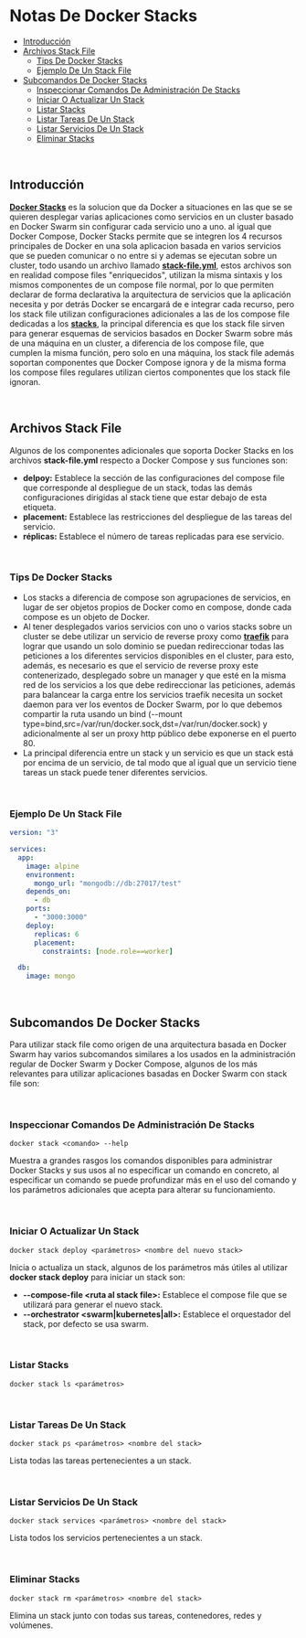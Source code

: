 # Notas De Docker Stacks

- [Introducción](#introducción)
- [Archivos Stack File](#archivos-stack-file)
  - [Tips De Docker Stacks](#tips-de-docker-stacks)
  - [Ejemplo De Un Stack File](#ejemplo-de-un-stack-file)
- [Subcomandos De Docker Stacks](#subcomandos-de-docker-stacks)
  - [Inspeccionar Comandos De Administración De Stacks](#inspeccionar-comandos-de-administración-de-stacks)
  - [Iniciar O Actualizar Un Stack](#iniciar-o-actualizar-un-stack)
  - [Listar Stacks](#listar-stacks)
  - [Listar Tareas De Un Stack](#listar-tareas-de-un-stack)
  - [Listar Servicios De Un Stack](#listar-servicios-de-un-stack)
  - [Eliminar Stacks](#eliminar-stacks)

<br>

## Introducción

[**Docker Stacks**](https://docs.docker.com/engine/reference/commandline/stack/) es la solucion que da Docker a situaciones en las que se se quieren desplegar varias aplicaciones como servicios en un cluster basado en Docker Swarm sin configurar cada servicio uno a uno. al igual que Docker Compose, Docker Stacks permite que se integren los 4 recursos principales de Docker en una sola aplicacion basada en varios servicios que se pueden comunicar o no entre si y ademas se ejecutan sobre un cluster, todo usando un archivo llamado [**stack-file.yml**](https://docs.docker.com/compose/compose-file/), estos archivos son en realidad compose files "enriquecidos", utilizan la misma sintaxis y los mismos componentes de un compose file normal, por lo que permiten declarar de forma declarativa la arquitectura de servicios que la aplicación necesita y por detrás Docker se encargará de e integrar cada recurso, pero los stack file utilizan configuraciones adicionales a las de los compose file dedicadas a los [**stacks**](https://docs.docker.com/compose/compose-file/compose-file-v3/#deploy), la principal diferencia es que los stack file sirven para generar esquemas de servicios basados en Docker Swarm sobre más de una máquina en un cluster, a diferencia de los compose file, que cumplen la misma función, pero solo en una máquina, los stack file además soportan componentes que Docker Compose ignora y de la misma forma los compose files regulares utilizan ciertos componentes que los stack file ignoran.

<br>

## Archivos Stack File

Algunos de los componentes adicionales que soporta Docker Stacks en los archivos **stack-file.yml** respecto a Docker Compose y sus funciones son:

- **delpoy:** Establece la sección de las configuraciones del compose file que corresponde al despliegue de un stack, todas las demás configuraciones dirigidas al stack tiene que estar debajo de esta etiqueta.
- **placement:** Establece las restricciones del despliegue de las tareas del servicio.
- **réplicas:** Establece el número de tareas replicadas para ese servicio.

<br>

### Tips De Docker Stacks

- Los stacks a diferencia de compose son agrupaciones de servicios, en lugar de ser objetos propios de Docker como en compose, donde cada compose es un objeto de Docker.
- Al tener desplegados varios servicios con uno o varios stacks sobre un cluster se debe utilizar un servicio de reverse proxy como [**traefik**](https://traefik.io/) para lograr que usando un solo dominio se puedan redireccionar todas las peticiones a los diferentes servicios disponibles en el cluster, para esto, además, es necesario es que el servicio de reverse proxy este contenerizado, desplegado sobre un manager y que esté en la misma red de los servicios a los que debe redireccionar las peticiones, además para balancear la carga entre los servicios traefik necesita un socket daemon para ver los eventos de Docker Swarm, por lo que debemos compartir la ruta usando un bind (--mount type=bind,src=/var/run/docker.sock,dst=/var/run/docker.sock) y adicionalmente al ser un proxy http público debe exponerse en el puerto 80.
- La principal diferencia entre un stack y un servicio es que un stack está por encima de un servicio, de tal modo que al igual que un servicio tiene tareas un stack puede tener diferentes servicios.

<br>

### Ejemplo De Un Stack File

```yml
version: "3"

services:
  app:
    image: alpine
    environment:
      mongo_url: "mongodb://db:27017/test"
    depends_on:
      - db
    ports:
      - "3000:3000"
    deploy:
      replicas: 6
      placement:
        constraints: [node.role==worker]

  db:
    image: mongo
```

<br>

## Subcomandos De Docker Stacks

Para utilizar stack file como origen de una arquitectura basada en Docker Swarm hay varios subcomandos similares a los usados en la administración regular de Docker Swarm y Docker Compose, algunos de los más relevantes para utilizar aplicaciones basadas en Docker Swarm con stack file son:

<br>

### Inspeccionar Comandos De Administración De Stacks

```unknown
docker stack <comando> --help
```

Muestra a grandes rasgos los comandos disponibles para administrar Docker Stacks y sus usos al no especificar un comando en concreto, al especificar un comando se puede profundizar más en el uso del comando y los parámetros adicionales que acepta para alterar su funcionamiento.

<br>

### Iniciar O Actualizar Un Stack

```unknown
docker stack deploy <parámetros> <nombre del nuevo stack>
```

Inicia o actualiza un stack, algunos de los parámetros más útiles al utilizar **docker stack deploy** para iniciar un stack son:

- **--compose-file &lt;ruta al stack file&gt;:** Establece el compose file que se utilizará para generar el nuevo stack.
- **--orchestrator &lt;swarm|kubernetes|all&gt;:** Establece el orquestador del stack, por defecto se usa swarm.

<br>

### Listar Stacks

```unknown
docker stack ls <parámetros>
```

<br>

### Listar Tareas De Un Stack

```unknown
docker stack ps <parámetros> <nombre del stack>
```

Lista todas las tareas pertenecientes a un stack.

<br>

### Listar Servicios De Un Stack

```unknown
docker stack services <parámetros> <nombre del stack>
```

Lista todos los servicios pertenecientes a un stack.

<br>

### Eliminar Stacks

```unknown
docker stack rm <parámetros> <nombre del stack>
```

Elimina un stack junto con todas sus tareas, contenedores, redes y volúmenes.

<br>
